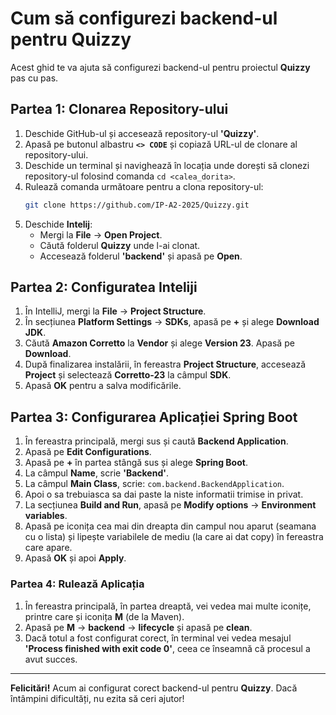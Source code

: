 # Cum să configurezi backend-ul pentru **Quizzy**

Acest ghid te va ajuta să configurezi backend-ul pentru proiectul **Quizzy** pas cu pas.

## Partea 1: Clonarea Repository-ului

1. Deschide GitHub-ul și accesează repository-ul **'Quizzy'**.
2. Apasă pe butonul albastru **`<> CODE`** și copiază URL-ul de clonare al repository-ului.
3. Deschide un terminal și navighează în locația unde dorești să clonezi repository-ul folosind comanda `cd <calea_dorita>`.
4. Rulează comanda următoare pentru a clona repository-ul:
   ```bash
   git clone https://github.com/IP-A2-2025/Quizzy.git
5. Deschide **Intelij**:
   - Mergi la **File** -> **Open Project**.
   - Căută folderul **Quizzy** unde l-ai clonat.
   - Accesează folderul **'backend'** și apasă pe **Open**.
  
## Partea 2: Configuratea Inteliji
1. În IntelliJ, mergi la **File** -> **Project Structure**.
2. În secțiunea **Platform Settings** -> **SDKs**, apasă pe **+** și alege **Download JDK**.
3. Căută **Amazon Corretto** la **Vendor** și alege **Version 23**. Apasă pe **Download**.
4. După finalizarea instalării, în fereastra **Project Structure**, accesează **Project** și selectează **Corretto-23** la câmpul **SDK**.
5. Apasă **OK** pentru a salva modificările.

## Partea 3: Configurarea Aplicației Spring Boot
1. În fereastra principală, mergi sus și caută **Backend Application**.
2. Apasă pe **Edit Configurations**.
3. Apasă pe **+** în partea stângă sus și alege **Spring Boot**.
4. La câmpul **Name**, scrie **'Backend'**.
5. La câmpul **Main Class**, scrie: `com.backend.BackendApplication`.
6. Apoi o sa trebuiasca sa dai paste la niste informatii trimise in privat.
7. La secțiunea **Build and Run**, apasă pe **Modify options** -> **Environment variables**.
8. Apasă pe iconița cea mai din dreapta din campul nou aparut (seamana cu o lista) și lipește variabilele de mediu (la care ai dat copy) în fereastra care apare.
9. Apasă **OK** și apoi **Apply**.

### Partea 4: Rulează Aplicația
1. În fereastra principală, în partea dreaptă, vei vedea mai multe iconițe, printre care și iconița **M** (de la Maven).
2. Apasă pe **M** -> **backend** -> **lifecycle** și apasă pe **clean**.
3. Dacă totul a fost configurat corect, în terminal vei vedea mesajul **'Process finished with exit code 0'**, ceea ce înseamnă că procesul a avut succes.

---

**Felicitări!** Acum ai configurat corect backend-ul pentru **Quizzy**. Dacă întâmpini dificultăți, nu ezita să ceri ajutor!
